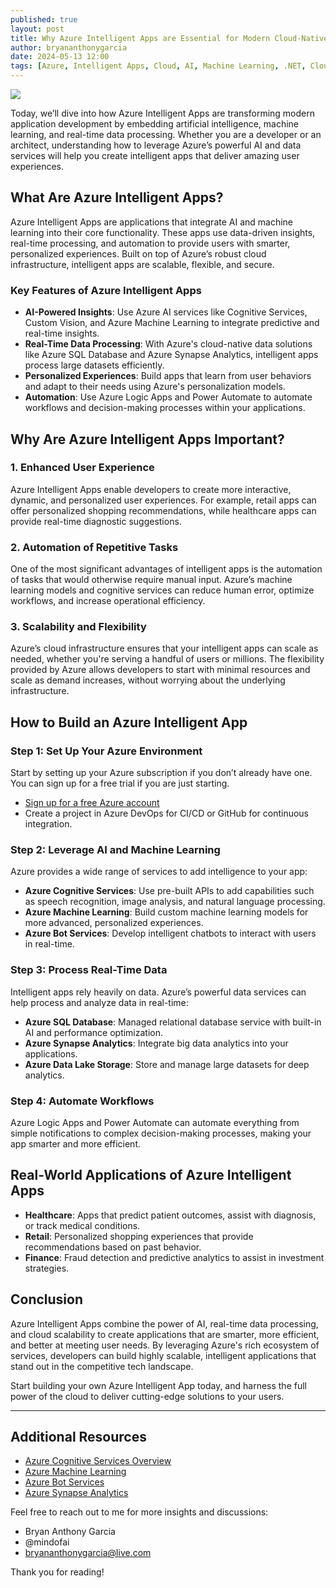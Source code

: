 ```yaml
---
published: true
layout: post
title: Why Azure Intelligent Apps are Essential for Modern Cloud-Native Solutions
author: bryananthonygarcia
date: 2024-05-13 12:00
tags: [Azure, Intelligent Apps, Cloud, AI, Machine Learning, .NET, Cloud-Native]
---
```


<img src="{{site.baseurl}}/azure-intelligent-apps-banner.jpg"/>

Today, we’ll dive into how Azure Intelligent Apps are transforming modern application development by embedding artificial intelligence, machine learning, and real-time data processing. Whether you are a developer or an architect, understanding how to leverage Azure’s powerful AI and data services will help you create intelligent apps that deliver amazing user experiences.

## What Are Azure Intelligent Apps?

Azure Intelligent Apps are applications that integrate AI and machine learning into their core functionality. These apps use data-driven insights, real-time processing, and automation to provide users with smarter, personalized experiences. Built on top of Azure’s robust cloud infrastructure, intelligent apps are scalable, flexible, and secure.

### Key Features of Azure Intelligent Apps

- **AI-Powered Insights**: Use Azure AI services like Cognitive Services, Custom Vision, and Azure Machine Learning to integrate predictive and real-time insights.
- **Real-Time Data Processing**: With Azure's cloud-native data solutions like Azure SQL Database and Azure Synapse Analytics, intelligent apps process large datasets efficiently.
- **Personalized Experiences**: Build apps that learn from user behaviors and adapt to their needs using Azure's personalization models.
- **Automation**: Use Azure Logic Apps and Power Automate to automate workflows and decision-making processes within your applications.

## Why Are Azure Intelligent Apps Important?

### 1. **Enhanced User Experience**

Azure Intelligent Apps enable developers to create more interactive, dynamic, and personalized user experiences. For example, retail apps can offer personalized shopping recommendations, while healthcare apps can provide real-time diagnostic suggestions.

### 2. **Automation of Repetitive Tasks**

One of the most significant advantages of intelligent apps is the automation of tasks that would otherwise require manual input. Azure’s machine learning models and cognitive services can reduce human error, optimize workflows, and increase operational efficiency.

### 3. **Scalability and Flexibility**

Azure’s cloud infrastructure ensures that your intelligent apps can scale as needed, whether you're serving a handful of users or millions. The flexibility provided by Azure allows developers to start with minimal resources and scale as demand increases, without worrying about the underlying infrastructure.


## How to Build an Azure Intelligent App

### Step 1: **Set Up Your Azure Environment**

Start by setting up your Azure subscription if you don’t already have one. You can sign up for a free trial if you are just starting. 

- [Sign up for a free Azure account](https://azure.microsoft.com/free/)
- Create a project in Azure DevOps for CI/CD or GitHub for continuous integration.

### Step 2: **Leverage AI and Machine Learning**

Azure provides a wide range of services to add intelligence to your app:

- **Azure Cognitive Services**: Use pre-built APIs to add capabilities such as speech recognition, image analysis, and natural language processing.
- **Azure Machine Learning**: Build custom machine learning models for more advanced, personalized experiences.
- **Azure Bot Services**: Develop intelligent chatbots to interact with users in real-time.

### Step 3: **Process Real-Time Data**

Intelligent apps rely heavily on data. Azure’s powerful data services can help process and analyze data in real-time:

- **Azure SQL Database**: Managed relational database service with built-in AI and performance optimization.
- **Azure Synapse Analytics**: Integrate big data analytics into your applications.
- **Azure Data Lake Storage**: Store and manage large datasets for deep analytics.

### Step 4: **Automate Workflows**

Azure Logic Apps and Power Automate can automate everything from simple notifications to complex decision-making processes, making your app smarter and more efficient.

## Real-World Applications of Azure Intelligent Apps

- **Healthcare**: Apps that predict patient outcomes, assist with diagnosis, or track medical conditions.
- **Retail**: Personalized shopping experiences that provide recommendations based on past behavior.
- **Finance**: Fraud detection and predictive analytics to assist in investment strategies.


## Conclusion

Azure Intelligent Apps combine the power of AI, real-time data processing, and cloud scalability to create applications that are smarter, more efficient, and better at meeting user needs. By leveraging Azure's rich ecosystem of services, developers can build highly scalable, intelligent applications that stand out in the competitive tech landscape.

Start building your own Azure Intelligent App today, and harness the full power of the cloud to deliver cutting-edge solutions to your users.

---

## Additional Resources

- [Azure Cognitive Services Overview](https://learn.microsoft.com/en-us/azure/cognitive-services/)
- [Azure Machine Learning](https://learn.microsoft.com/en-us/azure/machine-learning/)
- [Azure Bot Services](https://learn.microsoft.com/en-us/azure/bot-services/)
- [Azure Synapse Analytics](https://learn.microsoft.com/en-us/azure/synapse-analytics/)

Feel free to reach out to me for more insights and discussions:

- Bryan Anthony Garcia
- @mindofai
- bryananthonygarcia@live.com

Thank you for reading!

